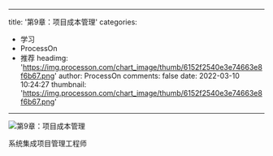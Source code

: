 
---
title: '第9章：项目成本管理'
categories: 
 - 学习
 - ProcessOn
 - 推荐
headimg: 'https://img.processon.com/chart_image/thumb/6152f2540e3e74663e8f6b67.png'
author: ProcessOn
comments: false
date: 2022-03-10 10:24:27
thumbnail: 'https://img.processon.com/chart_image/thumb/6152f2540e3e74663e8f6b67.png'
---

<div>   
<img class="thumb" alt="第9章：项目成本管理" src="https://img.processon.com/chart_image/thumb/6152f2540e3e74663e8f6b67.png" referrerpolicy="no-referrer">
<p>系统集成项目管理工程师</p>  
</div>
            